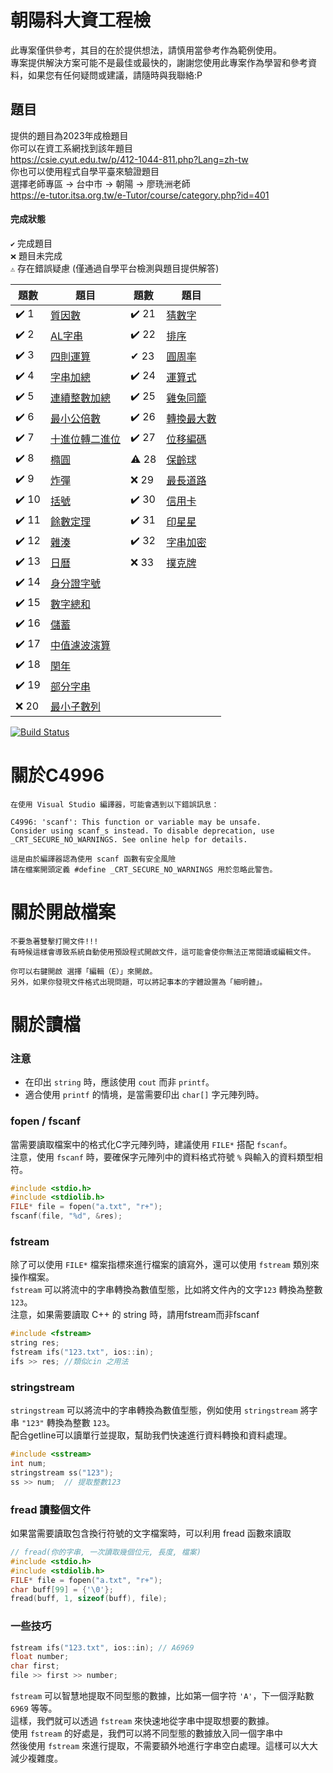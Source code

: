 ﻿# 朝陽科大資工程檢
此專案僅供參考，其目的在於提供想法，請慎用當參考作為範例使用。  
專案提供解決方案可能不是最佳或最快的，謝謝您使用此專案作為學習和參考資料，如果您有任何疑問或建議，請隨時與我聯絡:P  

## 題目

提供的題目為2023年成檢題目  
你可以在資工系網找到該年題目  
https://csie.cyut.edu.tw/p/412-1044-811.php?Lang=zh-tw  
你也可以使用程式自學平臺來驗證題目  
選擇老師專區 -> 台中市 -> 朝陽 -> 廖珗洲老師  
https://e-tutor.itsa.org.tw/e-Tutor/course/category.php?id=401  

#### 完成狀態
`✔️` 完成題目  
`❌` 題目未完成  
`⚠️` 存在錯誤疑慮 (僅通過自學平台檢測與題目提供解答)  


| 題數 | 題目 | 題數 | 題目 | 
| - | - | - | - |
| ✔️ 1  | [質因數](https://github.com/creeper531100/2023-cyutcsie-exam/blob/master/1.cpp)         | ✔️ 21 | [猜數字](https://github.com/creeper531100/2023-cyutcsie-exam/blob/master/21.cpp) |
| ✔️ 2  | [AL字串](https://github.com/creeper531100/2023-cyutcsie-exam/blob/master/2.cpp)         | ✔️ 22 | [排序](https://github.com/creeper531100/2023-cyutcsie-exam/blob/master/22.cpp)
| ✔️ 3  | [四則運算](https://github.com/creeper531100/2023-cyutcsie-exam/blob/master/3.cpp)       | ✔ 23 | [圓周率](https://github.com/creeper531100/2023-cyutcsie-exam/blob/master/23.cpp)
| ✔️ 4  | [字串加總](https://github.com/creeper531100/2023-cyutcsie-exam/blob/master/4.cpp)       | ✔️ 24 | [運算式](https://github.com/creeper531100/2023-cyutcsie-exam/blob/master/24.cpp)
| ✔️ 5  | [連續整數加總](https://github.com/creeper531100/2023-cyutcsie-exam/blob/master/5.cpp)   | ✔️ 25 | [雞兔同籠](https://github.com/creeper531100/2023-cyutcsie-exam/blob/master/25.cpp)
| ✔️ 6  | [最小公倍數](https://github.com/creeper531100/2023-cyutcsie-exam/blob/master/6.cpp)     | ✔️ 26 | [轉換最大數](https://github.com/creeper531100/2023-cyutcsie-exam/blob/master/26.cpp)
| ✔️ 7  | [十進位轉二進位](https://github.com/creeper531100/2023-cyutcsie-exam/blob/master/7.cpp) | ✔️ 27 | [位移編碼](https://github.com/creeper531100/2023-cyutcsie-exam/blob/master/27.cpp)
| ✔️ 8  | [橢圓](https://github.com/creeper531100/2023-cyutcsie-exam/blob/master/8.cpp)           | ⚠️ 28 | [保齡球](https://github.com/creeper531100/2023-cyutcsie-exam/blob/master/28.cpp)
| ✔️ 9  | [炸彈](https://github.com/creeper531100/2023-cyutcsie-exam/blob/master/9.cpp)           | ❌ 29 | [最長道路](https://github.com/creeper531100/2023-cyutcsie-exam/blob/master/29.cpp)
| ✔️ 10 | [括號](https://github.com/creeper531100/2023-cyutcsie-exam/blob/master/10.cpp)          | ✔️ 30 | [信用卡](https://github.com/creeper531100/2023-cyutcsie-exam/blob/master/30.cpp)
| ✔️ 11 | [餘數定理](https://github.com/creeper531100/2023-cyutcsie-exam/blob/master/11.cpp)      | ✔️ 31 | [印星星](https://github.com/creeper531100/2023-cyutcsie-exam/blob/master/31.cpp)
| ✔️ 12 | [雜湊](https://github.com/creeper531100/2023-cyutcsie-exam/blob/master/12.cpp)          | ✔️ 32 | [字串加密](https://github.com/creeper531100/2023-cyutcsie-exam/blob/master/32.cpp)
| ✔️ 13 | [日曆](https://github.com/creeper531100/2023-cyutcsie-exam/blob/master/13.cpp)          | ❌ 33 | [撲克牌](https://github.com/creeper531100/2023-cyutcsie-exam/blob/master/33.cpp)
| ✔️ 14 | [身分證字號](https://github.com/creeper531100/2023-cyutcsie-exam/blob/master/14.cpp)    |
| ✔️ 15 | [數字總和](https://github.com/creeper531100/2023-cyutcsie-exam/blob/master/15.cpp)      |
| ✔️ 16 | [儲蓄](https://github.com/creeper531100/2023-cyutcsie-exam/blob/master/16.cpp)          |
| ✔️ 17 | [中值濾波演算](https://github.com/creeper531100/2023-cyutcsie-exam/blob/master/17.cpp)  |
| ✔️ 18 | [閏年](https://github.com/creeper531100/2023-cyutcsie-exam/blob/master/18.cpp)          |
| ✔️ 19 | [部分字串](https://github.com/creeper531100/2023-cyutcsie-exam/blob/master/19.cpp)      |
| ❌ 20 | [最小子數列](https://github.com/creeper531100/2023-cyutcsie-exam/blob/master/20.cpp)    |

[![Build Status](https://travis-ci.org/joemccann/dillinger.svg?branch=master)]()

# 關於C4996

	在使用 Visual Studio 編譯器，可能會遇到以下錯誤訊息：
	
	C4996: 'scanf': This function or variable may be unsafe. 
	Consider using scanf_s instead. To disable deprecation, use _CRT_SECURE_NO_WARNINGS. See online help for details.
	
	這是由於編譯器認為使用 scanf 函數有安全風險
	請在檔案開頭定義 #define _CRT_SECURE_NO_WARNINGS 用於忽略此警告。

# 關於開啟檔案

	不要急著雙擊打開文件!!!
	有時候這樣會導致系統自動使用預設程式開啟文件，這可能會使你無法正常閱讀或編輯文件。

	你可以右鍵開啟 選擇「編輯（E）」來開啟。
	另外，如果你發現文件格式出現問題，可以將記事本的字體設置為「細明體」。

# 關於讀檔
### 注意
- 在印出 `string` 時，應該使用 `cout` 而非 `printf`。
- 適合使用 `printf` 的情境，是當需要印出 `char[]` 字元陣列時。

### fopen / fscanf
當需要讀取檔案中的格式化C字元陣列時，建議使用 `FILE*` 搭配 `fscanf`。  
注意，使用 `fscanf` 時，要確保字元陣列中的資料格式符號 `%` 與輸入的資料類型相符。
```cpp
#include <stdio.h>
#include <stdiolib.h>
FILE* file = fopen("a.txt", "r+");
fscanf(file, "%d", &res);
```
### fstream
除了可以使用 `FILE*` 檔案指標來進行檔案的讀寫外，還可以使用 `fstream` 類別來操作檔案。  
`fstream` 可以將流中的字串轉換為數值型態，比如將文件內的文字`123` 轉換為整數 `123`。  
注意，如果需要讀取 C++ 的 string 時，請用fstream而非fscanf
```cpp
#include <fstream>
string res;
fstream ifs("123.txt", ios::in);
ifs >> res; //類似cin 之用法
```
### stringstream

`stringstream` 可以將流中的字串轉換為數值型態，例如使用 `stringstream` 將字串 `"123"` 轉換為整數 `123`。  
配合getline可以讀單行並提取，幫助我們快速進行資料轉換和資料處理。
```cpp
#include <sstream>
int num;
stringstream ss("123");
ss >> num;  // 提取整數123
```
### fread 讀整個文件
如果當需要讀取包含換行符號的文字檔案時，可以利用 fread 函數來讀取
```cpp
// fread(你的字串, 一次讀取幾個位元, 長度, 檔案)
#include <stdio.h>
#include <stdiolib.h>
FILE* file = fopen("a.txt", "r+");
char buff[99] = {'\0'};
fread(buff, 1, sizeof(buff), file);
```

### 一些技巧
```cpp
fstream ifs("123.txt", ios::in); // A6969
float number;
char first;
file >> first >> number; 
```
`fstream` 可以智慧地提取不同型態的數據，比如第一個字符 `'A'`，下一個浮點數 `6969` 等等。  
這樣，我們就可以透過 `fstream` 來快速地從字串中提取想要的數據。  
使用 `fstream` 的好處是，我們可以將不同型態的數據放入同一個字串中  
然後使用 `fstream` 來進行提取，不需要額外地進行字串空白處理。這樣可以大大減少複雜度。  
